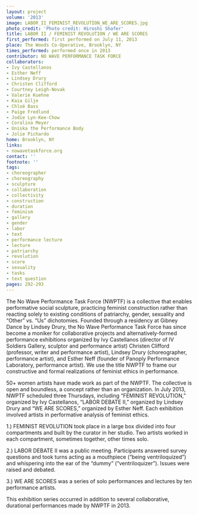 ```yaml
---
layout: project
volume: '2013'
image: LABOR_II_FEMINIST_REVOLUTION_WE_ARE_SCORES.jpg
photo_credit: 'Photo credit: Hiroshi Shafer'
title: LABOR II / FEMINIST REVOLUTION / WE ARE SCORES
first_performed: first performed on July 11, 2013
place: The Woods Co-Operative, Brooklyn, NY
times_performed: performed once in 2013
contributor: NO WAVE PERFORMANCE TASK FORCE
collaborators:
- Ivy Castellanos
- Esther Neff
- Lindsey Drury
- Christen Clifford
- Courtney Leigh-Novak
- Valerie Kuehne
- Kaia Gilje
- Chloë Bass
- Paige Fredlund
- Jodie Lyn-Kee-Chow
- Coralina Meyer
- Uniska the Performance Body
- Jolie Pichardo
home: Brooklyn, NY
links:
- nowavetaskforce.org
contact: ''
footnote: ''
tags:
- choreographer
- choreography
- sculpture
- collaboration
- collectivity
- construction
- duration
- feminism
- gallery
- gender
- labor
- text
- performance lecture
- lecture
- patriarchy
- revolution
- score
- sexuality
- tasks
- text question
pages: 292-293
---
```


The No Wave Performance Task Force (NWPTF) is a collective that enables performative social sculpture, practicing feminist construction rather than reacting solely to existing conditions of patriarchy, gender, sexuality and “Other” vs. “Us” dichotomies. Founded through a residency at Gibney Dance by Lindsey Drury, the No Wave Performance Task Force has since become a moniker for collaborative projects and alternatively-formed performance exhibitions organized by Ivy Castellanos (director of IV Soldiers Gallery, sculptor and performance artist) Christen Clifford (professor, writer and performance artist), Lindsey Drury (choreographer, performance artist), and Esther Neff (founder of Panoply Performance Laboratory, performance artist). We use the title NWPTF to frame our constructive and formal realizations of feminist ethics in performance.

50+ women artists have made work as part of the NWPTF. The collective is open and boundless, a concept rather than an organization. In July 2013, NWPTF scheduled three Thursdays, including “FEMINIST REVOLUTION,” organized by Ivy Castellanos, “LABOR DEBATE II,” organized by Lindsey Drury and “WE ARE SCORES,” organized by Esther Neff. Each exhibition involved artists in performative analysis of feminist ethics.

1.) FEMINIST REVOLUTION took place in a large box divided into four compartments and built by the curator in her studio. Two artists worked in each compartment, sometimes together, other times solo.

2.) LABOR DEBATE II was a public meeting. Participants answered survey questions and took turns acting as a mouthpiece (“being ventriloquized”) and whispering into the ear of the “dummy” (“ventriloquizer”). Issues were raised and debated.

3.) WE ARE SCORES was a series of solo performances and lectures by ten performance artists.

This exhibition series occurred in addition to several collaborative, durational performances made by NWPTF in 2013.
